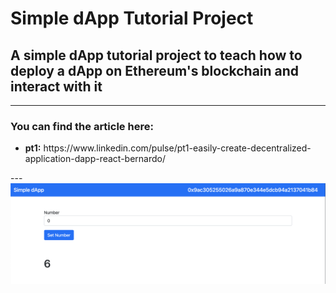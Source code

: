 # Simple dApp Tutorial Project

## A simple dApp tutorial project to teach how to deploy a dApp on Ethereum's blockchain and interact with it
  ---
### You can find the article here:
<ul>
  <li><strong>pt1:</strong> https://www.linkedin.com/pulse/pt1-easily-create-decentralized-application-dapp-react-bernardo/</li>
</ul>
  ---
<img src='github.png' />
